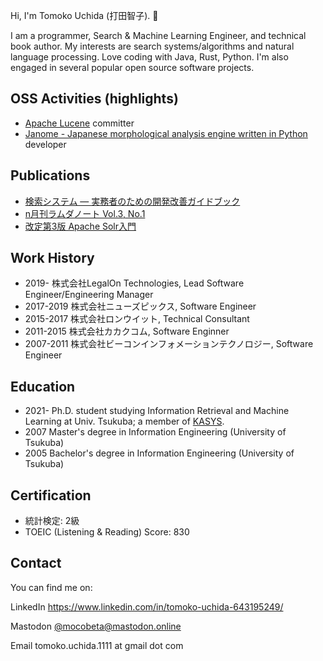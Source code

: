 Hi, I'm Tomoko Uchida (打田智子). 🐾

I am a programmer, Search & Machine Learning Engineer, and technical book author. My interests are search systems/algorithms and natural language processing. Love coding with Java, Rust, Python. I'm also engaged in several popular open source software projects.

## OSS Activities (highlights)

- [Apache Lucene](https://lucene.apache.org/) committer
- [Janome - Japanese morphological analysis engine written in Python](https://mocobeta.github.io/janome/en/) developer

## Publications

- [検索システム ― 実務者のための開発改善ガイドブック](https://www.lambdanote.com/products/ir-system)
- [n月刊ラムダノート Vol.3, No.1](https://www.lambdanote.com/collections/n/products/nmonthly-vol-3-no-1-2021)
- [改定第3版 Apache Solr入門](https://gihyo.jp/book/2017/978-4-7741-8930-7)

## Work History

- 2019-     株式会社LegalOn Technologies, Lead Software Engineer/Engineering Manager
- 2017-2019 株式会社ニューズピックス, Software Engineer
- 2015-2017 株式会社ロンウイット, Technical Consultant
- 2011-2015 株式会社カカクコム, Software Enginner
- 2007-2011 株式会社ビーコンインフォメーションテクノロジー, Software Engineer 

## Education

- 2021- Ph.D. student studying Information Retrieval and Machine Learning at Univ. Tsukuba; a member of [KASYS](https://kasys.slis.tsukuba.ac.jp/en/).
- 2007 Master's degree in Information Engineering (University of Tsukuba)
- 2005 Bachelor's degree in Information Engineering (University of Tsukuba)

## Certification

- 統計検定: 2級
- TOEIC (Listening & Reading) Score: 830

## Contact

You can find me on:

LinkedIn https://www.linkedin.com/in/tomoko-uchida-643195249/

Mastodon [@mocobeta@mastodon.online](https://mastodon.online/@mocobeta)

Email tomoko.uchida.1111 at gmail dot com
